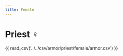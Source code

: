 ```yaml
---
title: Female
---
```


# Priest :female_sign:

{{ read_csv('../../csv/armor/priest/female/armor.csv') }}
